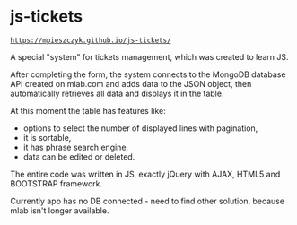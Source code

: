 # js-tickets
<code>https://mpieszczyk.github.io/js-tickets/</code>

A special "system" for tickets management, which was created to learn JS.

After completing the form, the system connects to the MongoDB database API created on mlab.com and adds data to the JSON object, then automatically retrieves all data and displays it in the table.

At this moment the table has features like:

<ul>
<li>options to select the number of displayed lines with pagination,</li>
<li>it is sortable,</li>
<li>it has phrase search engine,</li>
<li>data can be edited or deleted.</li>
</ul>

The entire code was written in JS, exactly jQuery with AJAX, HTML5 and BOOTSTRAP framework.

Currently app has no DB connected - need to find other solution, because mlab isn't longer available.
